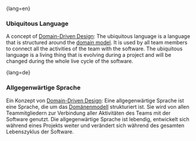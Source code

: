 {lang=en}
### Ubiquitous Language
A concept of [Domain-Driven Design](#term-DDD): The ubiquitous language is a language that is structured around the [domain model](#term-domain-model). It is used by all team members to connect all the activities of the team with the software. The ubiquitous language is a living thing that is evolving during a project and will be changed during the whole live cycle of the software.


{lang=de}
### Allgegenwärtige Sprache

Ein Konzept von [Domain-Driven Design](#_bookmark90): Eine
allgegenwärtige Sprache ist eine Sprache, die um das
[Domänenmodell](#domänenmodell) strukturiert ist. Sie wird von allen
Teammitgliedern zur Verbindung aller Aktivitäten des Teams mit der
Software genutzt. Die allgegenwärtige Sprache ist lebendig, entwickelt
sich während eines Projekts weiter und verändert sich während des
gesamten Lebenszyklus der Software.

